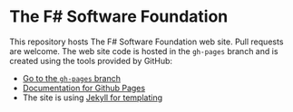# The F# Software Foundation

This repository hosts The F# Software Foundation web site. Pull requests are welcome. The web site code is hosted in the `gh-pages` branch and is created using the tools provided by GitHub:

 * [Go to the `gh-pages` branch](https://github.com/fsharp/fsfoundation/tree/gh-pages)
 * [Documentation for Github Pages](https://help.github.com/categories/20/articles)
 * The site is using [Jekyll for templating](https://github.com/mojombo/jekyll/wiki/usage)